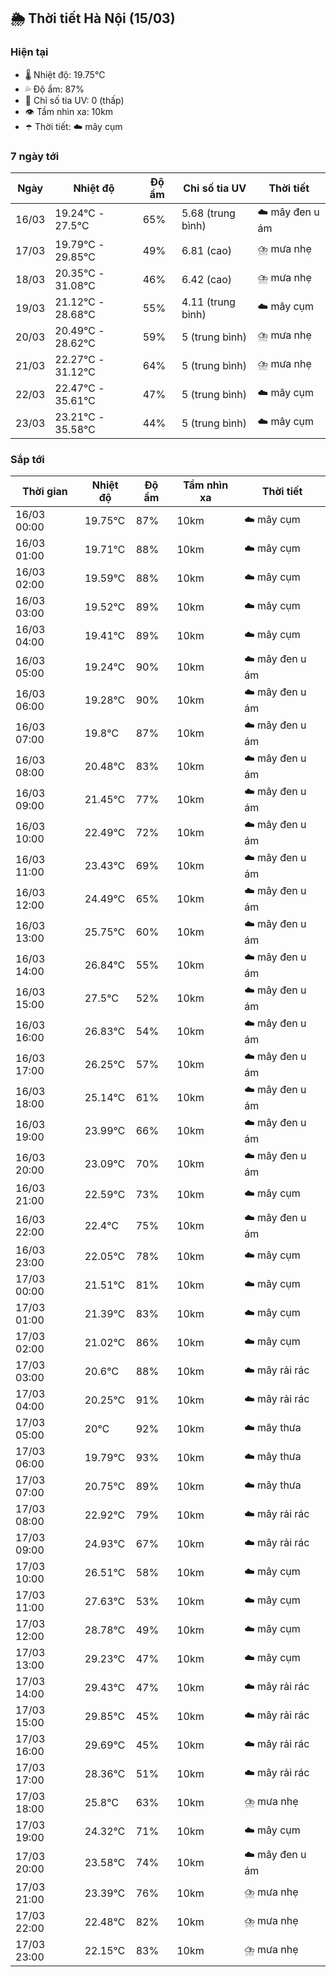 ## 🌦️ Thời tiết Hà Nội (15/03)

### Hiện tại

- 🌡️ Nhiệt độ: 19.75℃
- 💦 Độ ẩm: 87%
- 🌟 Chỉ số tia UV: 0 (thấp)
- 👁️ Tầm nhìn xa: 10km
- ☂️ Thời tiết: ☁️ mây cụm

### 7 ngày tới

| Ngày | Nhiệt độ | Độ ẩm | Chỉ số tia UV | Thời tiết |
| --- | --- | --- | --- | --- |
| 16/03 | 19.24℃ - 27.5℃ | 65% | 5.68 (trung bình) | ☁️ mây đen u ám |
| 17/03 | 19.79℃ - 29.85℃ | 49% | 6.81 (cao) | ⛈️ mưa nhẹ |
| 18/03 | 20.35℃ - 31.08℃ | 46% | 6.42 (cao) | ⛈️ mưa nhẹ |
| 19/03 | 21.12℃ - 28.68℃ | 55% | 4.11 (trung bình) | ☁️ mây cụm |
| 20/03 | 20.49℃ - 28.62℃ | 59% | 5 (trung bình) | ⛈️ mưa nhẹ |
| 21/03 | 22.27℃ - 31.12℃ | 64% | 5 (trung bình) | ⛈️ mưa nhẹ |
| 22/03 | 22.47℃ - 35.61℃ | 47% | 5 (trung bình) | ☁️ mây cụm |
| 23/03 | 23.21℃ - 35.58℃ | 44% | 5 (trung bình) | ☁️ mây cụm |

### Sắp tới

| Thời gian | Nhiệt độ | Độ ẩm | Tầm nhìn xa | Thời tiết |
| --- | --- | --- | --- | --- |
| 16/03 00:00 | 19.75℃ | 87% | 10km | ☁️ mây cụm |
| 16/03 01:00 | 19.71℃ | 88% | 10km | ☁️ mây cụm |
| 16/03 02:00 | 19.59℃ | 88% | 10km | ☁️ mây cụm |
| 16/03 03:00 | 19.52℃ | 89% | 10km | ☁️ mây cụm |
| 16/03 04:00 | 19.41℃ | 89% | 10km | ☁️ mây cụm |
| 16/03 05:00 | 19.24℃ | 90% | 10km | ☁️ mây đen u ám |
| 16/03 06:00 | 19.28℃ | 90% | 10km | ☁️ mây đen u ám |
| 16/03 07:00 | 19.8℃ | 87% | 10km | ☁️ mây đen u ám |
| 16/03 08:00 | 20.48℃ | 83% | 10km | ☁️ mây đen u ám |
| 16/03 09:00 | 21.45℃ | 77% | 10km | ☁️ mây đen u ám |
| 16/03 10:00 | 22.49℃ | 72% | 10km | ☁️ mây đen u ám |
| 16/03 11:00 | 23.43℃ | 69% | 10km | ☁️ mây đen u ám |
| 16/03 12:00 | 24.49℃ | 65% | 10km | ☁️ mây đen u ám |
| 16/03 13:00 | 25.75℃ | 60% | 10km | ☁️ mây đen u ám |
| 16/03 14:00 | 26.84℃ | 55% | 10km | ☁️ mây đen u ám |
| 16/03 15:00 | 27.5℃ | 52% | 10km | ☁️ mây đen u ám |
| 16/03 16:00 | 26.83℃ | 54% | 10km | ☁️ mây đen u ám |
| 16/03 17:00 | 26.25℃ | 57% | 10km | ☁️ mây đen u ám |
| 16/03 18:00 | 25.14℃ | 61% | 10km | ☁️ mây đen u ám |
| 16/03 19:00 | 23.99℃ | 66% | 10km | ☁️ mây đen u ám |
| 16/03 20:00 | 23.09℃ | 70% | 10km | ☁️ mây đen u ám |
| 16/03 21:00 | 22.59℃ | 73% | 10km | ☁️ mây cụm |
| 16/03 22:00 | 22.4℃ | 75% | 10km | ☁️ mây đen u ám |
| 16/03 23:00 | 22.05℃ | 78% | 10km | ☁️ mây cụm |
| 17/03 00:00 | 21.51℃ | 81% | 10km | ☁️ mây cụm |
| 17/03 01:00 | 21.39℃ | 83% | 10km | ☁️ mây cụm |
| 17/03 02:00 | 21.02℃ | 86% | 10km | ☁️ mây cụm |
| 17/03 03:00 | 20.6℃ | 88% | 10km | ☁️ mây rải rác |
| 17/03 04:00 | 20.25℃ | 91% | 10km | ☁️ mây rải rác |
| 17/03 05:00 | 20℃ | 92% | 10km | ☁️ mây thưa |
| 17/03 06:00 | 19.79℃ | 93% | 10km | ☁️ mây thưa |
| 17/03 07:00 | 20.75℃ | 89% | 10km | ☁️ mây thưa |
| 17/03 08:00 | 22.92℃ | 79% | 10km | ☁️ mây rải rác |
| 17/03 09:00 | 24.93℃ | 67% | 10km | ☁️ mây rải rác |
| 17/03 10:00 | 26.51℃ | 58% | 10km | ☁️ mây cụm |
| 17/03 11:00 | 27.63℃ | 53% | 10km | ☁️ mây cụm |
| 17/03 12:00 | 28.78℃ | 49% | 10km | ☁️ mây cụm |
| 17/03 13:00 | 29.23℃ | 47% | 10km | ☁️ mây cụm |
| 17/03 14:00 | 29.43℃ | 47% | 10km | ☁️ mây rải rác |
| 17/03 15:00 | 29.85℃ | 45% | 10km | ☁️ mây rải rác |
| 17/03 16:00 | 29.69℃ | 45% | 10km | ☁️ mây rải rác |
| 17/03 17:00 | 28.36℃ | 51% | 10km | ☁️ mây rải rác |
| 17/03 18:00 | 25.8℃ | 63% | 10km | ⛈️ mưa nhẹ |
| 17/03 19:00 | 24.32℃ | 71% | 10km | ☁️ mây cụm |
| 17/03 20:00 | 23.58℃ | 74% | 10km | ☁️ mây đen u ám |
| 17/03 21:00 | 23.39℃ | 76% | 10km | ⛈️ mưa nhẹ |
| 17/03 22:00 | 22.48℃ | 82% | 10km | ⛈️ mưa nhẹ |
| 17/03 23:00 | 22.15℃ | 83% | 10km | ⛈️ mưa nhẹ |
